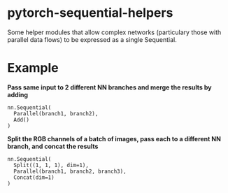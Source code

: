 # pytorch-sequential-helpers
Some helper modules that allow complex networks (particulary those with parallel data flows) to be expressed as a single Sequential.

# Example

**Pass same input to 2 different NN branches and merge the results by adding**
```{python3}
nn.Sequential(
  Parallel(branch1, branch2),
  Add()
)
```

**Split the RGB channels of a batch of images, pass each to a different NN branch, and concat the results**
```{python3}
nn.Sequential(
  Split((1, 1, 1), dim=1),
  Parallel(branch1, branch2, branch3),
  Concat(dim=1)
)
```
